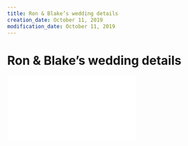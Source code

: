 ```yaml
---
title: Ron & Blake’s wedding details
creation_date: October 11, 2019
modification_date: October 11, 2019
---
```



# Ron & Blake’s wedding details 



![Ron-&-Blake’s-wedding-details-0-Safari---Oct-11,-2019-at-1051-AM.pdf](attachments/Ron-&-Blake’s-wedding-details-0-Safari---Oct-11,-2019-at-1051-AM.pdf)